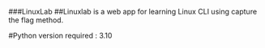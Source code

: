 ###LinuxLab
##Linuxlab is a web app for learning Linux CLI using capture the flag method.

#Python version required : 3.10
